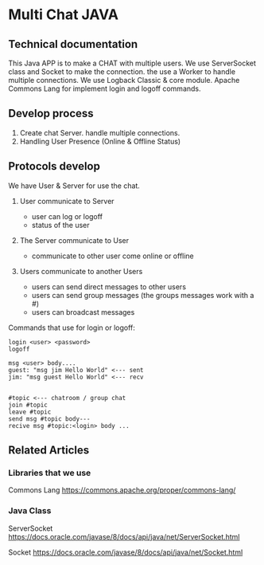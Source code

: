 # Multi Chat JAVA


## Technical documentation

This Java APP is to make a CHAT with multiple users.
We use ServerSocket class and Socket to make the connection. the use a Worker to handle multiple connections.
We use Logback Classic & core module. Apache Commons Lang for implement login and logoff commands.

## Develop process 

1. Create chat Server. handle multiple connections.
2. Handling User Presence (Online & Offline Status)


## Protocols develop

We have User & Server for use the chat.

1. User communicate to Server

    * user can log or logoff
    * status of the user

2. The Server communicate to User

    * communicate to other user come online or offline

3. Users communicate to another Users

    * users can send direct messages to other users 
    * users can send group messages (the groups messages work with a #)
    * users can broadcast messages


Commands that use for login or logoff:

    login <user> <password>
    logoff

    msg <user> body....
    guest: "msg jim Hello World" <--- sent
    jim: "msg guest Hello World" <--- recv


    #topic <--- chatroom / group chat 
    join #topic
    leave #topic
    send msg #topic body---
    recive msg #topic:<login> body ...


## Related Articles

### Libraries that we use
Commons Lang
https://commons.apache.org/proper/commons-lang/

### Java Class

ServerSocket
https://docs.oracle.com/javase/8/docs/api/java/net/ServerSocket.html

Socket
https://docs.oracle.com/javase/8/docs/api/java/net/Socket.html


